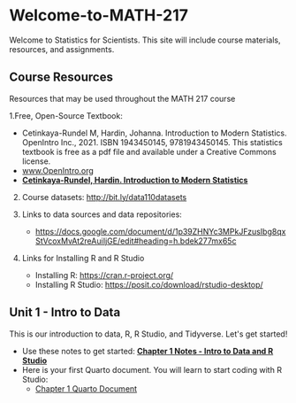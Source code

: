 # Welcome-to-MATH-217
Welcome to Statistics for Scientists. This site will include course materials, resources, and assignments. 

## Course Resources
Resources that may be used throughout the MATH 217 course

1.Free, Open-Source Textbook: 
  - Cetinkaya-Rundel M, Hardin, Johanna. Introduction to Modern Statistics. OpenIntro Inc., 2021. ISBN 1943450145, 9781943450145. This statistics textbook is free as a pdf file and available under a Creative Commons license.
  - www.OpenIntro.org
  -  [**Cetinkaya-Rundel, Hardin. Introduction to Modern Statistics**](./Intro_to_Modern_Statistics-Cetinkaya-Rundel.pdf)

2. Course datasets: http://bit.ly/data110datasets

3. Links to data sources and data repositories:
   - https://docs.google.com/document/d/1p39ZHNYc3MPkJFzusIbg8qxStVcoxMvAt2reAuiIjGE/edit#heading=h.bdek277mx65c

6. Links for Installing R and R Studio
   - Installing R: https://cran.r-project.org/
   - Installing R Studio: https://posit.co/download/rstudio-desktop/

## Unit 1 - Intro to Data
This is our introduction to data, R, R Studio, and Tidyverse. Let's get started!

- Use these notes to get started:     [**Chapter 1 Notes - Intro to Data and R Studio**](./Math217_notes_ch1.pdf)
- Here is your first Quarto document. You will learn to start coding with R Studio:
     - [Chapter 1 Quarto Document](./chapter1notes.qmd)
 
